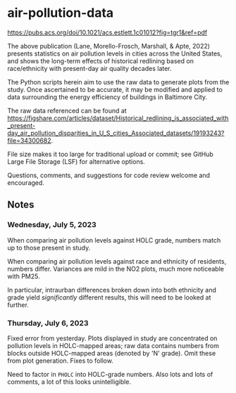 # air-pollution-data
https://pubs.acs.org/doi/10.1021/acs.estlett.1c01012?fig=tgr1&ref=pdf

The above publication (Lane, Morello-Frosch, Marshall, & Apte, 2022) presents
statistics on air pollution levels in cities across the United States, and
shows the long-term effects of historical redlining based on race/ethnicity
with present-day air quality decades later.

The Python scripts herein aim to use the raw data to generate plots from the
study. Once ascertained to be accurate, it may be modified and applied to data
surrounding the energy efficiency of buildings in Baltimore City.

The raw data referenced can be found at
https://figshare.com/articles/dataset/Historical_redlining_is_associated_with_present-day_air_pollution_disparities_in_U_S_cities_Associated_datasets/19193243?file=34300682.

File size makes it too large for traditional upload or commit; see GitHub
Large File Storage (LSF) for alternative options.

Questions, comments, and suggestions for code review welcome and encouraged.

## Notes

### Wednesday, July 5, 2023

When comparing air pollution levels against HOLC grade, numbers match up to
those present in study.

When comparing air pollution levels against race and ethnicity of residents,
numbers differ. Variances are mild in the NO2 plots, much more noticeable with
PM25.

In particular, intraurban differences broken down into both ethnicity and grade
yield _significantly_ different results, this will need to be looked at
further.

### Thursday, July 6, 2023

Fixed error from yesterday. Plots displayed in study are concentrated on
pollution levels in HOLC-mapped areas; raw data contains numbers from blocks
outside HOLC-mapped areas (denoted by 'N' grade). Omit these from plot
generation. Fixes to follow.

Need to factor in `PHOLC` into HOLC-grade numbers. Also lots and lots of
comments, a lot of this looks unintelligible.
